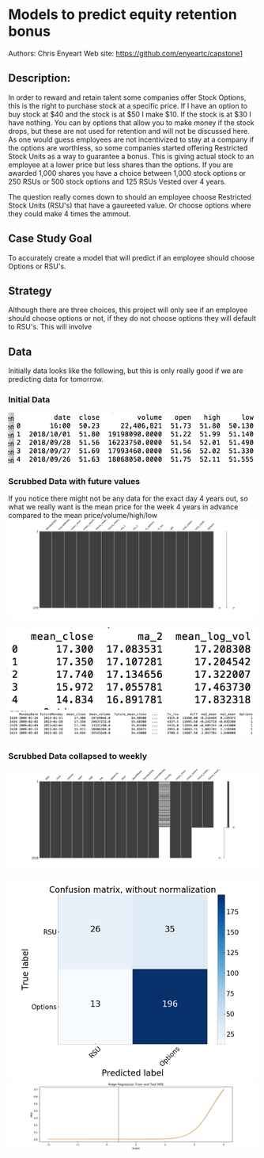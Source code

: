 # Models to predict equity retention bonus

Authors: Chris Enyeart 
Web site: https://github.com/enyeartc/capstone1


## Description:
In order to reward and retain talent some companies offer Stock Options, this is the right to purchase stock at a specific price.  If I have an option to buy stock at $40 and the stock is at $50 I make $10.  If the stock is at $30 I have nothing.  You can by options that allow you to make money if the stock drops, but these are not used for retention and will not be discussed here.  As one would guess employees are not incentivized to stay at a company if the options are worthless, so some companies started offering Restricted Stock Units as a way to guarantee a bonus.   This is giving actual stock to an employee at a lower price but less shares than the options.   If you are awarded 1,000 shares you have a choice between 1,000 stock options or 250 RSUs or 500 stock options and 125 RSUs  Vested over 4 years.   

The question really comes down to should an employee choose Restricted Stock Units (RSU's) that have a gaureeted value.  Or choose options where they could make 4 times the ammout.

## Case Study Goal
To accurately create a model that will predict if an employee should choose Options or RSU's.

## Strategy 
Although there are three choices, this project will only see if an employee should choose options or not,  if they do not choose options they will default to RSU's.  This will involve 

## Data   
Initially data looks like the following, but this is only really good if we are predicting data for tomorrow. 
### Initial Data


![image info](images/ss2.png)


### Scrubbed Data with future values
If you notice there might not be any data for the exact day 4 years out, so what we really want is the mean price for the week 4 years in advance compared to the mean price/volume/high/low 
![image info](images/msnoSubset.png)

![image info](images/ss3.png)
![image info](images/ss1.png)

### Scrubbed Data collapsed to weekly

![image info](images/msnoAllRows.png)

![image info](images/confusion.png)
![image info](images/f2.png)

